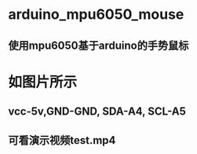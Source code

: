# arduino_mpu6050_mouse
## 使用mpu6050基于arduino的手势鼠标
# 如图片所示
## vcc-5v,GND-GND, SDA-A4, SCL-A5
## 可看演示视频test.mp4
